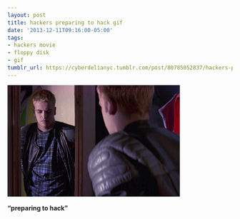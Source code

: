 ```yaml
---
layout: post
title: hackers preparing to hack gif
date: '2013-12-11T09:16:00-05:00'
tags:
- hackers movie
- floppy disk
- gif
tumblr_url: https://cyberdelianyc.tumblr.com/post/80785052837/hackers-preparing-to-hack-gif
---
```

 ![](/images/tumblr_n31wq4Dqmg1tqzrm7o1_400.gif)  

**“preparing to hack”**
